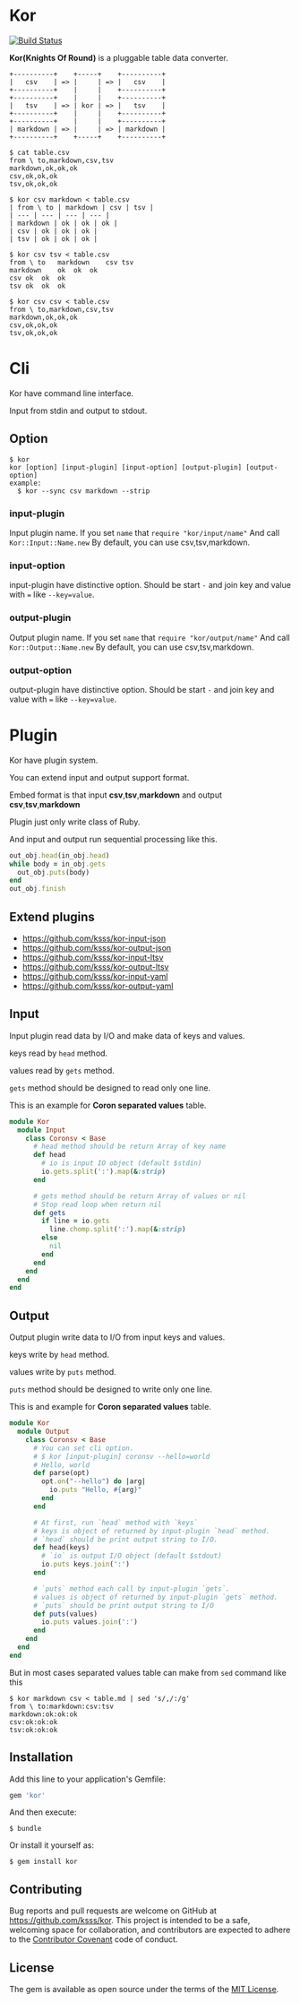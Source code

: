 Kor
===

[![Build Status](https://travis-ci.org/ksss/kor.svg)](https://travis-ci.org/ksss/kor)

**Kor(Knights Of Round)** is a pluggable table data converter.

```
+----------+    +-----+    +----------+
|   csv    | => |     | => |   csv    |
+----------+    |     |    +----------+
+----------+    |     |    +----------+
|   tsv    | => | kor | => |   tsv    |
+----------+    |     |    +----------+
+----------+    |     |    +----------+
| markdown | => |     | => | markdown |
+----------+    +-----+    +----------+
```

```
$ cat table.csv
from \ to,markdown,csv,tsv
markdown,ok,ok,ok
csv,ok,ok,ok
tsv,ok,ok,ok

$ kor csv markdown < table.csv
| from \ to | markdown | csv | tsv |
| --- | --- | --- | --- |
| markdown | ok | ok | ok |
| csv | ok | ok | ok |
| tsv | ok | ok | ok |

$ kor csv tsv < table.csv
from \ to	markdown	csv	tsv
markdown	ok	ok	ok
csv	ok	ok	ok
tsv	ok	ok	ok

$ kor csv csv < table.csv
from \ to,markdown,csv,tsv
markdown,ok,ok,ok
csv,ok,ok,ok
tsv,ok,ok,ok
```

# Cli

Kor have command line interface.

Input from stdin and output to stdout.

## Option

```
$ kor
kor [option] [input-plugin] [input-option] [output-plugin] [output-option]
example:
  $ kor --sync csv markdown --strip
```

### input-plugin

Input plugin name.
If you set `name` that `require "kor/input/name"` And call `Kor::Input::Name.new`
By default, you can use csv,tsv,markdown.

### input-option

input-plugin have distinctive option.
Should be start `-` and join key and value with `=` like `--key=value`.

### output-plugin

Output plugin name.
If you set `name` that `require "kor/output/name"` And call `Kor::Output::Name.new`
By default, you can use csv,tsv,markdown.

### output-option

output-plugin have distinctive option.
Should be start `-` and join key and value with `=` like `--key=value`.

# Plugin

Kor have plugin system.

You can extend input and output support format.

Embed format is that input **csv**,**tsv**,**markdown** and output **csv**,**tsv**,**markdown**

Plugin just only write class of Ruby.

And input and output run sequential processing like this.

```ruby
out_obj.head(in_obj.head)
while body = in_obj.gets
  out_obj.puts(body)
end
out_obj.finish
```

## Extend plugins

- https://github.com/ksss/kor-input-json
- https://github.com/ksss/kor-output-json
- https://github.com/ksss/kor-input-ltsv
- https://github.com/ksss/kor-output-ltsv
- https://github.com/ksss/kor-input-yaml
- https://github.com/ksss/kor-output-yaml

## Input

Input plugin read data by I/O and make data of keys and values.

keys read by `head` method.

values read by `gets` method.

`gets` method should be designed to read only one line.

This is an example for **Coron separated values** table.

```ruby
module Kor
  module Input
    class Coronsv < Base
      # head method should be return Array of key name
      def head
        # io is input IO object (default $stdin)
        io.gets.split(':').map(&:strip)
      end

      # gets method should be return Array of values or nil
      # Stop read loop when return nil
      def gets
        if line = io.gets
          line.chomp.split(':').map(&:strip)
        else
          nil
        end
      end
    end
  end
end
```

## Output

Output plugin write data to I/O from input keys and values.

keys write by `head` method.

values write by `puts` method.

`puts` method should be designed to write only one line.

This is and example for **Coron separated values** table.

```ruby
module Kor
  module Output
    class Coronsv < Base
      # You can set cli option.
      # $ kor [input-plugin] coronsv --hello=world
      # Hello, world
      def parse(opt)
        opt.on("--hello") do |arg|
          io.puts "Hello, #{arg}"
        end
      end

      # At first, run `head` method with `keys`
      # keys is object of returned by input-plugin `head` method.
      # `head` should be print output string to I/O.
      def head(keys)
        # `io` is output I/O object (default $stdout)
        io.puts keys.join(':')
      end

      # `puts` method each call by input-plugin `gets`.
      # values is object of returned by input-plugin `gets` method.
      # `puts` should be print output string to I/O
      def puts(values)
        io.puts values.join(':')
      end
    end
  end
end
```

But in most cases separated values table can make from `sed` command like this

```shell
$ kor markdown csv < table.md | sed 's/,/:/g'
from \ to:markdown:csv:tsv
markdown:ok:ok:ok
csv:ok:ok:ok
tsv:ok:ok:ok
```

## Installation

Add this line to your application's Gemfile:

```ruby
gem 'kor'
```

And then execute:

    $ bundle

Or install it yourself as:

    $ gem install kor

## Contributing

Bug reports and pull requests are welcome on GitHub at https://github.com/ksss/kor. This project is intended to be a safe, welcoming space for collaboration, and contributors are expected to adhere to the [Contributor Covenant](contributor-covenant.org) code of conduct.


## License

The gem is available as open source under the terms of the [MIT License](http://opensource.org/licenses/MIT).
